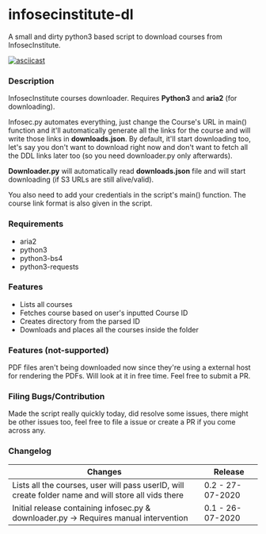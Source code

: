 # infosecinstitute-dl

A small and dirty python3 based script to download courses from InfosecInstitute.

[![asciicast](https://asciinema.org/a/349868.svg)](https://asciinema.org/a/349868)

### Description

InfosecInstitute courses downloader. Requires **Python3** and **aria2** (for downloading).

Infosec.py automates everything, just change the Course's URL in main() function and it'll automatically generate all the links for the course and will write those links in **downloads.json**. By default, it'll start downloading too, let's say you don't want to download right now and don't want to fetch all the DDL links later too (so you need downloader.py only afterwards).

**Downloader.py** will automatically read **downloads.json** file and will start downloading (if S3 URLs are still alive/valid).

You also need to add your credentials in the script's main() function. The course link format is also given in the script. 

### Requirements
- aria2
- python3
- python3-bs4
- python3-requests

### Features
- Lists all courses
- Fetches course based on user's inputted Course ID
- Creates directory from the parsed ID
- Downloads and places all the courses inside the folder

### Features (not-supported)
PDF files aren't being downloaded now since they're using a external host for rendering the PDFs. Will look at it in free time. Feel free to submit a PR. 

### Filing Bugs/Contribution
Made the script really quickly today, did resolve some issues, there might be other issues too, feel free to file a issue or create a PR if you come across any. 

### Changelog
| Changes                                                      | Release                                             |
| ------------------------------------------------------------ | --------------------------------------------------- |
| Lists all the courses, user will pass userID, will create folder name and will store all vids there     | 0.2 - 27-07-2020                                    |
| Initial release containing infosec.py & downloader.py -> Requires manual intervention  | 0.1 - 26-07-2020                                    |
